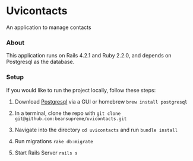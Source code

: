 Uvicontacts
=========
An application to manage contacts

### About
This application runs on Rails 4.2.1 and Ruby 2.2.0, and depends on Postgresql as the database.


### Setup
If you would like to run the project locally, follow these steps:
1. Download [Postgresql](https://www.postgresql.org/) via a GUI or homebrew `brew install postgresql`

1. In a terminal, clone the repo with `git clone git@github.com:beansupreme/uvicontacts.git`

1. Navigate into the directory `cd uvicontacts` and run `bundle install`

1. Run migrations `rake db:migrate`

1. Start Rails Server `rails s`
